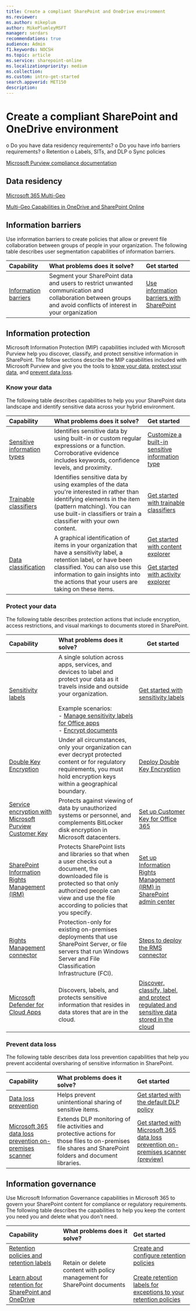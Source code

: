 ```yaml
---
title: Create a compliant SharePoint and OneDrive environment
ms.reviewer: 
ms.author: mikeplum
author: MikePlumleyMSFT
manager: serdars
recommendations: true
audience: Admin
f1.keywords: NOCSH
ms.topic: article
ms.service: sharepoint-online
ms.localizationpriority: medium
ms.collection:  
ms.custom: intro-get-started
search.appverid: MET150
description: 
---
```


# Create a compliant SharePoint and OneDrive environment

o	Do you have data residency requirements?
o	Do you have info barriers requirements?
o	Retention
o	Labels, SITs, and DLP
o	Sync policies

[Microsoft Purview compliance documentation](/microsoft-365/compliance)

## Data residency

[Microsoft 365 Multi-Geo](/microsoft-365/enterprise/microsoft-365-multi-geo)

[Multi-Geo Capabilities in OneDrive and SharePoint Online](/microsoft-365/enterprise/multi-geo-capabilities-in-onedrive-and-sharepoint-online-in-microsoft-365)

## Information barriers

Use information barriers to create policies that allow or prevent file collaboration between groups of people in your organization. The following table describes user segmentation capabilities of information barriers.

|Capability|What problems does it solve?|Get started|
|:------|:------------|:----------------------------|
|[Information barriers](/microsoft-365/compliance/information-barriers) | Segment your SharePoint data and users to restrict unwanted communication and collaboration between groups and avoid conflicts of interest in your organization | [Use information barriers with SharePoint](/sharepoint/information-barriers)|

## Information protection

Microsoft Information Protection (MIP) capabilities included with Microsoft Purview help you discover, classify, and protect sensitive information in SharePoint. The follow sections describe the MIP capabilities included with Microsoft Purview and give you the tools to [know your data](#know-your-data), [protect your data](#protect-your-data), and [prevent data loss](#prevent-data-loss).

### Know your data

The following table describes capabilities to help you your SharePoint data landscape and identify sensitive data across your hybrid environment.

|Capability|What problems does it solve?|Get started|
|:------|:------------|:--------------------|
|[Sensitive information types](/microsoft-365/compliance/sensitive-information-type-learn-about)| Identifies sensitive data by using built-in or custom regular expressions or a function. Corroborative evidence includes keywords, confidence levels, and proximity.| [Customize a built-in sensitive information type](/microsoft-365/compliance/customize-a-built-in-sensitive-information-type)|
|[Trainable classifiers](/microsoft-365/compliance/classifier-learn-about)| Identifies sensitive data by using examples of the data you're interested in rather than identifying elements in the item (pattern matching). You can use built-in classifiers or train a classifier with your own content.| [Get started with trainable classifiers](/microsoft-365/compliance/classifier-get-started-with) |
|[Data classification](/microsoft-365/compliance/data-classification-overview) | A graphical identification of items in your organization that have a sensitivity label, a retention label, or have been classified. You can also use this information to gain insights into the actions that your users are taking on these items. | [Get started with content explorer](/microsoft-365/compliance/data-classification-content-explorer) <p> [Get started with activity explorer](/microsoft-365/compliance/data-classification-activity-explorer) |

### Protect your data

The following table describes protection actions that include encryption, access restrictions, and visual markings to documents stored in SharePoint.

|Capability|What problems does it solve?|Get started|
|:------|:------------|---------------------|
|[Sensitivity labels](/microsoft-365/compliance/sensitivity-labels)| A single solution across apps, services, and devices to label and protect your data as it travels inside and outside your organization. <br /><br /> Example scenarios: <br />- [Manage sensitivity labels for Office apps](/microsoft-365/compliance/sensitivity-labels-office-apps) <br />- [Encrypt documents](/microsoft-365/compliance/encryption-sensitivity-labels)  <br />|[Get started with sensitivity labels](/microsoft-365/compliance/get-started-with-sensitivity-labels) |
|[Double Key Encryption](/microsoft-365/compliance/double-key-encryption)| Under all circumstances, only your organization can ever decrypt protected content or for regulatory requirements, you must hold encryption keys within a geographical boundary. | [Deploy Double Key Encryption](/microsoft-365/compliance/double-key-encryption#deploy-dke)|
|[Service encryption with Microsoft Purview Customer Key](/microsoft-365/compliance/customer-key-overview) | Protects against viewing of data by unauthorized systems or personnel, and complements BitLocker disk encryption in Microsoft datacenters. | [Set up Customer Key for Office 365](/microsoft-365/compliance/customer-key-set-up)|
|[SharePoint Information Rights Management (IRM)](/microsoft-365/compliance/set-up-irm-in-sp-admin-center#irm-enable-sharepoint-document-libraries-and-lists)|Protects SharePoint lists and libraries so that when a user checks out a document, the downloaded file is protected so that only authorized people can view and use the file according to policies that you specify. | [Set up Information Rights Management (IRM) in SharePoint admin center](/microsoft-365/compliance/set-up-irm-in-sp-admin-center)|
[Rights Management connector](/azure/information-protection/deploy-rms-connector) |Protection-only for existing on-premises deployments that use SharePoint Server, or file servers that run Windows Server and File Classification Infrastructure (FCI). | [Steps to deploy the RMS connector](/azure/information-protection/deploy-rms-connector#steps-to-deploy-the-rms-connector)
|[Microsoft Defender for Cloud Apps](/cloud-app-security/what-is-cloud-app-security)| Discovers, labels, and protects sensitive information that resides in data stores that are in the cloud. | [Discover, classify, label, and protect regulated and sensitive data stored in the cloud](/cloud-app-security/best-practices#discover-classify-label-and-protect-regulated-and-sensitive-data-stored-in-the-cloud)|

### Prevent data loss

The following table describes data loss prevention capabilities that help you prevent accidental oversharing of sensitive information in SharePoint.

|Capability|What problems does it solve?|Get started|
|:------|:------------|:---------------------|
|[Data loss prevention](/microsoft-365/compliance/dlp-learn-about-dlp)| Helps prevent unintentional sharing of sensitive items. | [Get started with the default DLP policy](/microsoft-365/compliance/get-started-with-the-default-dlp-policy)|
|[Microsoft 365 data loss prevention on-premises scanner](/microsoft-365/compliance/dlp-on-premises-scanner-learn)|Extends DLP monitoring of file activities and protective actions for those files to on-premises file shares and SharePoint folders and document libraries.|[Get started with Microsoft 365 data loss prevention on-premises scanner (preview)](/microsoft-365/compliance/dlp-on-premises-scanner-get-started)|

## Information governance

Use Microsoft Information Governance capabilities in Microsoft 365 to govern your SharePoint content for compliance or regulatory requirements. The following table describes the capabilities to help you keep the content you need you and delete what you don't need.

|Capability|What problems does it solve?|Get started|
|:------|:------------|:----------------------------|
|[Retention policies and retention labels](/microsoft-365/compliance/retention)<br /><br />[Learn about retention for SharePoint and OneDrive](/microsoft-365/compliance/retention-policies-sharepoint) | Retain or delete content with policy management for SharePoint documents | [Create and configure retention policies](/microsoft-365/compliance/create-retention-policies) <br /><br /> [Create retention labels for exceptions to your retention policies](/microsoft-365/compliance/create-retention-labels-information-governance)|